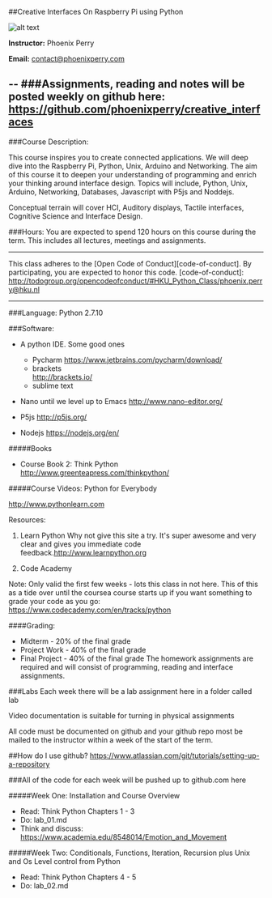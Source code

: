 
##Creative Interfaces On Raspberry Pi using Python 

![alt text](http://www.phoenixperry.com/cats/interface.gif)  


**Instructor:** Phoenix Perry

**Email:** contact@phoenixperry.com

--
###Assignments, reading and notes will be posted weekly on github here:
	https://github.com/phoenixperry/creative_interfaces 
--

###Course Description: 

This course inspires you to create connected applications. We will deep dive into the Raspberry Pi, Python, Unix, Arduino and Networking. The aim of this course it to deepen your understanding of programming and enrich your thinking around interface design. Topics will include, Python, Unix, Arduino, Networking, Databases, Javascript with P5js and Noddejs. 

Conceptual terrain will cover HCI, Auditory displays, Tactile interfaces, Cognitive Science and Interface Design. 

###Hours: 
You are expected to spend 120 hours on this course during the term. This includes all lectures, meetings and assignments. 

---
This class adheres to the [Open Code of Conduct][code-of-conduct]. By participating, you are expected to honor this code.
[code-of-conduct]: http://todogroup.org/opencodeofconduct/#HKU_Python_Class/phoenix.perry@hku.nl

---

###Language: 
Python 2.7.10   

###Software:  

* A python IDE. 
	Some good ones 
	* Pycharm 
	https://www.jetbrains.com/pycharm/download/
	* brackets 	
	http://brackets.io/
	* sublime text 

* Nano until we level up to Emacs 
	http://www.nano-editor.org/

* P5js 
http://p5js.org/ 

* Nodejs 
https://nodejs.org/en/ 

#####Books

* Course Book 2: Think Python 
	http://www.greenteapress.com/thinkpython/ 

#####Course Videos: Python for Everybody 

http://www.pythonlearn.com

Resources: 

1. Learn Python 
Why not give this site a try. It's super awesome and very clear and gives you immediate code feedback.http://www.learnpython.org  


2. Code Academy  

Note: Only valid the first few weeks - lots this class in not here. This of this as a tide over until the coursea course starts up if you want something to grade your code as you go: 
https://www.codecademy.com/en/tracks/python


####Grading: 

* Midterm - 20% of the final grade 
* Project Work - 40% of the final grade 
* Final Project - 40% of the final grade The homework assignments are required and will consist of programming, reading and interface assignments.

###Labs
Each week there will be a lab assignment here in a folder called lab

Video documentation is suitable for turning in physical assignments 

All code must be documented on github and your github repo most be mailed to the instructor within a week of the start of the term.  

##How do I use github? 
https://www.atlassian.com/git/tutorials/setting-up-a-repository

###All of the code for each week will be pushed up to github.com here 


#####Week One: Installation and Course Overview  
* Read: Think Python Chapters 1 - 3 
* Do:  lab_01.md
* Think and discuss: https://www.academia.edu/8548014/Emotion_and_Movement
 
#####Week Two: Conditionals, Functions, Iteration, Recursion plus Unix and Os Level control from Python  
* Read:  Think Python Chapters 4 - 5    
* Do: lab_02.md

